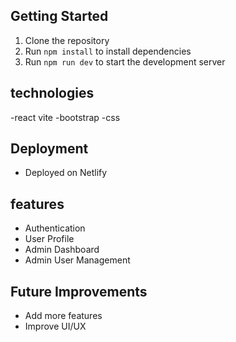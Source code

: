 

## Getting Started

1. Clone the repository
2. Run `npm install` to install dependencies
3. Run `npm run dev` to start the development server

## technologies
-react vite
-bootstrap
-css

## Deployment
- Deployed on Netlify

## features
- Authentication
- User Profile
- Admin Dashboard
- Admin User Management

## Future Improvements
- Add more features
- Improve UI/UX
